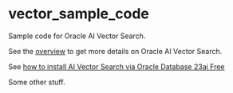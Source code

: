 # vector_sample_code
Sample code for Oracle AI Vector Search.

See the [overview](Overview%20of%20AI%20Vector%20Search/README.md) to get more details on Oracle AI Vector Search.

See [how to install AI Vector Search via Oracle Database 23ai Free](Installation/Oracle%20Database%2023ai%20Free)

Some other stuff.
